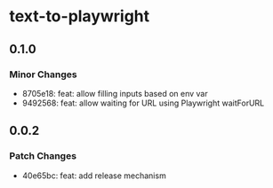 # text-to-playwright

## 0.1.0

### Minor Changes

- 8705e18: feat: allow filling inputs based on env var
- 9492568: feat: allow waiting for URL using Playwright waitForURL

## 0.0.2

### Patch Changes

- 40e65bc: feat: add release mechanism
